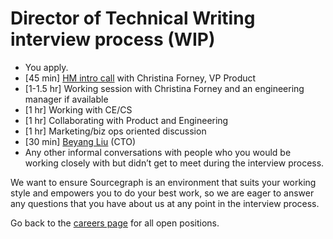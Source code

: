 # Director of Technical Writing interview process (WIP)

- You apply.
- [45 min] [HM intro call](../hm_intro_call.md) with Christina Forney, VP Product
- [1-1.5 hr] Working session with Christina Forney and an engineering manager if available
- [1 hr] Working with CE/CS
- [1 hr] Collaborating with Product and Engineering
- [1 hr] Marketing/biz ops oriented discussion
- [30 min] [Beyang Liu](../../../../company/team/index.md#beyang-liu) (CTO)
- Any other informal conversations with people who you would be working closely with but didn’t get to meet during the interview process.

We want to ensure Sourcegraph is an environment that suits your working style and empowers you to do your best work, so we are eager to answer any questions that you have about us at any point in the interview process.

Go back to the [careers page](https://boards.greenhouse.io/sourcegraph91) for all open positions.
